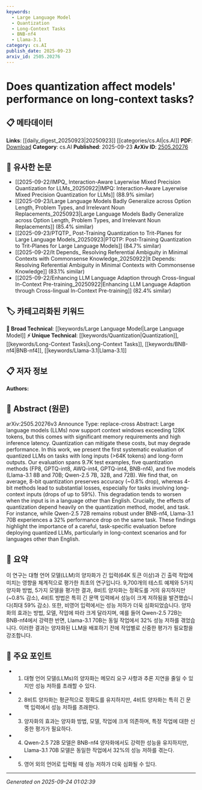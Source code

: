```yaml
---
keywords:
  - Large Language Model
  - Quantization
  - Long-Context Tasks
  - BNB-nf4
  - Llama-3.1
category: cs.AI
publish_date: 2025-09-23
arxiv_id: 2505.20276
---
```


<!-- KEYWORD_LINKING_METADATA:
{
  "processed_timestamp": "2025-09-24T01:02:39.973253",
  "vocabulary_version": "1.0",
  "selected_keywords": [
    "Large Language Model",
    "Quantization",
    "Long-Context Tasks",
    "BNB-nf4",
    "Llama-3.1"
  ],
  "rejected_keywords": [],
  "similarity_scores": {
    "Large Language Model": 0.85,
    "Quantization": 0.88,
    "Long-Context Tasks": 0.82,
    "BNB-nf4": 0.8,
    "Llama-3.1": 0.78
  },
  "extraction_method": "AI_prompt_based",
  "budget_applied": true,
  "candidates_json": {
    "candidates": [
      {
        "surface": "Large language models",
        "canonical": "Large Language Model",
        "aliases": [
          "LLMs"
        ],
        "category": "broad_technical",
        "rationale": "Large Language Models are central to the study and connect with numerous other concepts in NLP and machine learning.",
        "novelty_score": 0.45,
        "connectivity_score": 0.9,
        "specificity_score": 0.65,
        "link_intent_score": 0.85
      },
      {
        "surface": "Quantization",
        "canonical": "Quantization",
        "aliases": [
          "Quantized models"
        ],
        "category": "unique_technical",
        "rationale": "Quantization is a key technique discussed in the paper, affecting model performance and resource efficiency.",
        "novelty_score": 0.75,
        "connectivity_score": 0.7,
        "specificity_score": 0.8,
        "link_intent_score": 0.88
      },
      {
        "surface": "Long-context tasks",
        "canonical": "Long-Context Tasks",
        "aliases": [
          "Long-form tasks"
        ],
        "category": "unique_technical",
        "rationale": "Long-context tasks are a specific focus of the paper, highlighting challenges and performance impacts.",
        "novelty_score": 0.68,
        "connectivity_score": 0.65,
        "specificity_score": 0.78,
        "link_intent_score": 0.82
      },
      {
        "surface": "BNB-nf4",
        "canonical": "BNB-nf4",
        "aliases": [],
        "category": "unique_technical",
        "rationale": "BNB-nf4 is a specific quantization method evaluated in the study, relevant for understanding performance impacts.",
        "novelty_score": 0.7,
        "connectivity_score": 0.6,
        "specificity_score": 0.85,
        "link_intent_score": 0.8
      },
      {
        "surface": "Llama-3.1",
        "canonical": "Llama-3.1",
        "aliases": [],
        "category": "unique_technical",
        "rationale": "Llama-3.1 is one of the models evaluated, providing insights into model-specific quantization effects.",
        "novelty_score": 0.65,
        "connectivity_score": 0.55,
        "specificity_score": 0.8,
        "link_intent_score": 0.78
      }
    ],
    "ban_list_suggestions": [
      "memory requirements",
      "inference latency",
      "performance drop"
    ]
  },
  "decisions": [
    {
      "candidate_surface": "Large language models",
      "resolved_canonical": "Large Language Model",
      "decision": "linked",
      "scores": {
        "novelty": 0.45,
        "connectivity": 0.9,
        "specificity": 0.65,
        "link_intent": 0.85
      }
    },
    {
      "candidate_surface": "Quantization",
      "resolved_canonical": "Quantization",
      "decision": "linked",
      "scores": {
        "novelty": 0.75,
        "connectivity": 0.7,
        "specificity": 0.8,
        "link_intent": 0.88
      }
    },
    {
      "candidate_surface": "Long-context tasks",
      "resolved_canonical": "Long-Context Tasks",
      "decision": "linked",
      "scores": {
        "novelty": 0.68,
        "connectivity": 0.65,
        "specificity": 0.78,
        "link_intent": 0.82
      }
    },
    {
      "candidate_surface": "BNB-nf4",
      "resolved_canonical": "BNB-nf4",
      "decision": "linked",
      "scores": {
        "novelty": 0.7,
        "connectivity": 0.6,
        "specificity": 0.85,
        "link_intent": 0.8
      }
    },
    {
      "candidate_surface": "Llama-3.1",
      "resolved_canonical": "Llama-3.1",
      "decision": "linked",
      "scores": {
        "novelty": 0.65,
        "connectivity": 0.55,
        "specificity": 0.8,
        "link_intent": 0.78
      }
    }
  ]
}
-->

# Does quantization affect models' performance on long-context tasks?

## 📋 메타데이터

**Links**: [[daily_digest_20250923|20250923]] [[categories/cs.AI|cs.AI]]
**PDF**: [Download](https://arxiv.org/pdf/2505.20276.pdf)
**Category**: cs.AI
**Published**: 2025-09-23
**ArXiv ID**: [2505.20276](https://arxiv.org/abs/2505.20276)

## 🔗 유사한 논문
- [[2025-09-22/IMPQ_ Interaction-Aware Layerwise Mixed Precision Quantization for LLMs_20250922|IMPQ: Interaction-Aware Layerwise Mixed Precision Quantization for LLMs]] (88.9% similar)
- [[2025-09-23/Large Language Models Badly Generalize across Option Length, Problem Types, and Irrelevant Noun Replacements_20250923|Large Language Models Badly Generalize across Option Length, Problem Types, and Irrelevant Noun Replacements]] (85.4% similar)
- [[2025-09-23/PTQTP_ Post-Training Quantization to Trit-Planes for Large Language Models_20250923|PTQTP: Post-Training Quantization to Trit-Planes for Large Language Models]] (84.7% similar)
- [[2025-09-22/It Depends_ Resolving Referential Ambiguity in Minimal Contexts with Commonsense Knowledge_20250922|It Depends: Resolving Referential Ambiguity in Minimal Contexts with Commonsense Knowledge]] (83.1% similar)
- [[2025-09-22/Enhancing LLM Language Adaption through Cross-lingual In-Context Pre-training_20250922|Enhancing LLM Language Adaption through Cross-lingual In-Context Pre-training]] (82.4% similar)

## 🏷️ 카테고리화된 키워드
**🧠 Broad Technical**: [[keywords/Large Language Model|Large Language Model]]
**⚡ Unique Technical**: [[keywords/Quantization|Quantization]], [[keywords/Long-Context Tasks|Long-Context Tasks]], [[keywords/BNB-nf4|BNB-nf4]], [[keywords/Llama-3.1|Llama-3.1]]

## 📋 저자 정보

**Authors:** 

## 📄 Abstract (원문)

arXiv:2505.20276v3 Announce Type: replace-cross 
Abstract: Large language models (LLMs) now support context windows exceeding 128K tokens, but this comes with significant memory requirements and high inference latency. Quantization can mitigate these costs, but may degrade performance. In this work, we present the first systematic evaluation of quantized LLMs on tasks with long inputs (>64K tokens) and long-form outputs. Our evaluation spans 9.7K test examples, five quantization methods (FP8, GPTQ-int8, AWQ-int4, GPTQ-int4, BNB-nf4), and five models (Llama-3.1 8B and 70B; Qwen-2.5 7B, 32B, and 72B). We find that, on average, 8-bit quantization preserves accuracy (~0.8% drop), whereas 4-bit methods lead to substantial losses, especially for tasks involving long-context inputs (drops of up to 59%). This degradation tends to worsen when the input is in a language other than English. Crucially, the effects of quantization depend heavily on the quantization method, model, and task. For instance, while Qwen-2.5 72B remains robust under BNB-nf4, Llama-3.1 70B experiences a 32% performance drop on the same task. These findings highlight the importance of a careful, task-specific evaluation before deploying quantized LLMs, particularly in long-context scenarios and for languages other than English.

## 📝 요약

이 연구는 대형 언어 모델(LLM)의 양자화가 긴 입력(64K 토큰 이상)과 긴 출력 작업에 미치는 영향을 체계적으로 평가한 최초의 연구입니다. 9,700개의 테스트 예제와 5가지 양자화 방법, 5가지 모델을 평가한 결과, 8비트 양자화는 정확도를 거의 유지하지만(~0.8% 감소), 4비트 방법은 특히 긴 문맥 입력에서 성능이 크게 저하됨을 발견했습니다(최대 59% 감소). 또한, 비영어 입력에서는 성능 저하가 더욱 심화되었습니다. 양자화의 효과는 방법, 모델, 작업에 따라 크게 달라지며, 예를 들어 Qwen-2.5 72B는 BNB-nf4에서 강력한 반면, Llama-3.1 70B는 동일 작업에서 32% 성능 저하를 겪었습니다. 이러한 결과는 양자화된 LLM을 배포하기 전에 작업별로 신중한 평가가 필요함을 강조합니다.

## 🎯 주요 포인트

- 1. 대형 언어 모델(LLMs)의 양자화는 메모리 요구 사항과 추론 지연을 줄일 수 있지만 성능 저하를 초래할 수 있다.
- 2. 8비트 양자화는 평균적으로 정확도를 유지하지만, 4비트 양자화는 특히 긴 문맥 입력에서 성능 저하를 초래한다.
- 3. 양자화의 효과는 양자화 방법, 모델, 작업에 크게 의존하며, 특정 작업에 대한 신중한 평가가 필요하다.
- 4. Qwen-2.5 72B 모델은 BNB-nf4 양자화에서도 강력한 성능을 유지하지만, Llama-3.1 70B 모델은 동일한 작업에서 32%의 성능 저하를 겪는다.
- 5. 영어 외의 언어로 입력될 때 성능 저하가 더욱 심화될 수 있다.


---

*Generated on 2025-09-24 01:02:39*